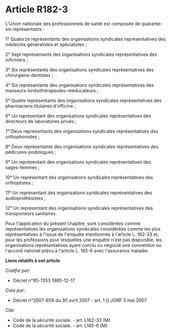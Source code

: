 # Article R182-3

L'Union nationale des professionnels de santé est composée de quarante-six représentants :

1° Quatorze représentants des organisations syndicales représentatives des médecins généralistes et spécialistes ;

2° Sept représentants des organisations syndicales représentatives des infirmiers ;

3° Six représentants des organisations syndicales représentatives des chirurgiens-dentistes ;

4° Six représentants des organisations syndicales représentatives des masseurs-kinésithérapeutes-rééducateurs ;

5° Quatre représentants des organisations syndicales représentatives des pharmaciens titulaires d'officine ;

6° Un représentant des organisations syndicales représentatives des directeurs de laboratoires privés ;

7° Deux représentants des organisations syndicales représentatives des orthophonistes ;

8° Deux représentants des organisations syndicales représentatives des pédicures-podologues ;

9° Un représentant des organisations syndicales représentatives des sages-femmes ;

10° Un représentant des organisations syndicales représentatives des orthoptistes ;

11° Un représentant des organisations syndicales représentatives des audioprothésistes ;

12° Un représentant des organisations syndicales représentatives des transporteurs sanitaires.

Pour l'application du présent chapitre, sont considérées comme représentatives les organisations syndicales considérées comme
les plus représentatives à l'issue de l'enquête mentionnée à l'article L. 162-33 et, pour les professions pour lesquelles une
enquête n'est pas disponible, les organisations représentatives ayant conclu ou négocié une convention ou l'accord national
prévu à l'article L. 165-6 avec l'assurance maladie.

**Liens relatifs à cet article**

_Codifié par_:

  - Décret n°85-1353 1985-12-17

_Créé par_:

  - Décret n°2007-659 du 30 avril 2007 - art. 1 () JORF 3 mai 2007

_Cite_:

  - Code de la sécurité sociale. - art. L162-33 (M)
  - Code de la sécurité sociale. - art. L165-6 (M)
